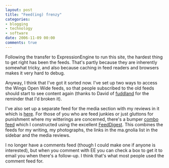 ```yaml
---
layout: post
title: "Feed(ing) frenzy"
categories:
- blogging
- technology
- software
date: 2006-11-09 00:00
comments: true
---
```


<p>Following the transfer to ExpressionEngine to run this site, the hardest thing to get right has been the feeds. That's partly because they are inherently somewhat tricky, and also because caching in feed readers and browsers makes it very hard to debug.</p>

<p>Anyway, I think that I've got it sorted now. I've set up two ways to access the Wings Open Wide feeds, so that people subscribed to the old feeds should start to see content again (thanks to David of <a href="http://fuddland.org.uk/weblog/">fuddland</a> for the reminder that I'd broken it).</p>

<p>I've also set up a separate feed for the media section with my reviews in it which is <a href="http://www.rousette.org.uk/media/atom">here</a>. For those of you who are feed junkies or just gluttons for punishment where my witterings are concerned, there's a bumper <a href="http://feeds.feeddigest.com/bsag_combo">combo feed</a> which I constructed using the excellent <a href="http://www.feeddigest.com/">FeedDigest</a>. This combines the feeds for my writing, my photographs, the links in the ma.gnolia list in the sidebar and the media reviews.</p>

<p>I no longer have a comments feed (though I could make one if anyone is interested), but when you comment with EE you can check a box to get it to email you when there's a follow-up. I think that's what most people used the comment feed for.</p>



